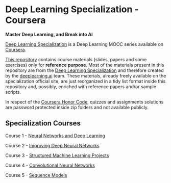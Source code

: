 # Deep Learning Specialization - Coursera

**Master Deep Learning, and Break into AI**

[Deep Learning Specialization](https://www.coursera.org/specializations/deep-learning "Deep Learning Specialization on Coursera") is a Deep Learning MOOC series available on [Coursera](https://www.coursera.org/ "Coursera - Online Courses and Credentials From Top Educators."). 

[This repository](https://github.com/ngshya/deep-learning-coursera "Deep Learning - GiHub repository") contains course materials (slides, papers and some exercises) only for **reference purpose**. Most of the materials present in this repository are from the [Deep Learning Specialization](https://www.coursera.org/specializations/deep-learning "Deep Learning Specialization on Coursera") and therefore created by the [deeplearning.ai](https://www.deeplearning.ai/ "deeplearning.ai team") team. These materials, already freely available on the specialization official site, are just reorganized in a tidy list format inside this repository and, possibly, enriched with reference papers and/or sample scripts. 

In respect of the [Coursera Honor Code](https://learner.coursera.help/hc/en-us/articles/209818863-Coursera-Honor-Code "Coursera Honor Code"), quizzes and assignments solutions are password protected inside zip folders and not available publicly.


## Specialization Courses

Course 1 - [Neural Networks and Deep Learning](1-Neural-Networks-and-Deep-Learning "Course 1. Neural Networks and Deep Learning")

Course 2 - [Improving Deep Neural Networks](2-Improving-Deep-Neural-Networks "Course 2. Improving Deep Neural Networks: Hyperparameter tuning, Regularization and Optimization")

Course 3 - [Structured Machine Learning Projects](3-Structuring-Machine-Learning-Projects "Course 3. Structured Machine Learning Projects") 

Course 4 - [Convolutional Neural Networks](4-Convolutional-Neural-Networks "Course 4. Convolutional Neural Networks")

Course 5 - [Sequence Models](5-Sequence-Models "Course 5. Sequence Models") 
